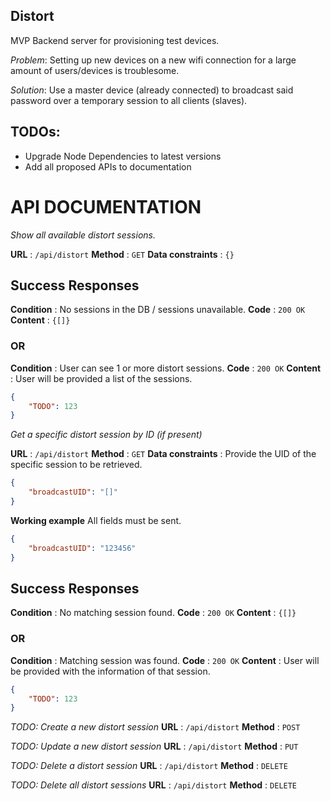 ## Distort 
MVP Backend server for provisioning test devices. 

*Problem*: Setting up new devices on a new wifi connection for a large amount of users/devices is troublesome.

*Solution*: Use a master device (already connected) to broadcast said password over a temporary session to all clients (slaves). 


## TODOs:
* Upgrade Node Dependencies to latest versions 
* Add all proposed APIs to documentation


# API DOCUMENTATION 

*Show all available distort sessions.*

**URL** : `/api/distort`
**Method** : `GET`
**Data constraints** : `{}`

## Success Responses
**Condition** : No sessions in the DB / sessions unavailable.
**Code** : `200 OK`
**Content** : `{[]}`

### OR
**Condition** : User can see 1 or more distort sessions.
**Code** : `200 OK`
**Content** : User will be provided a list of the sessions.


```json
{
    "TODO": 123
}
```


*Get a specific distort session by ID (if present)*

**URL** : `/api/distort`
**Method** : `GET`
**Data constraints** : 
Provide the UID of the specific session to be retrieved.

```json
{
    "broadcastUID": "[]"
}
```

**Working example** 
All fields must be sent.

```json
{
    "broadcastUID": "123456"
}
```

## Success Responses

**Condition** : No matching session found.
**Code** : `200 OK`
**Content** : `{[]}`

### OR
**Condition** : Matching session was found.
**Code** : `200 OK`
**Content** : User will be provided with the information of that session.


```json
{
    "TODO": 123
}
```


*TODO: Create a new distort session*
**URL** : `/api/distort`
**Method** : `POST`

*TODO: Update a new distort session*
**URL** : `/api/distort`
**Method** : `PUT`

*TODO: Delete a distort session*
**URL** : `/api/distort`
**Method** : `DELETE`

*TODO: Delete all distort sessions*
**URL** : `/api/distort`
**Method** : `DELETE`
